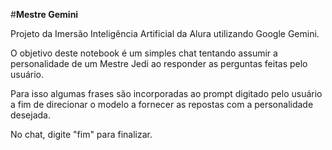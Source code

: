 #**Mestre Gemini**

Projeto da Imersão Inteligência Artificial da Alura utilizando Google Gemini.

O objetivo deste notebook é um simples chat tentando assumir a personalidade de um Mestre Jedi ao responder as perguntas feitas pelo usuário.

Para isso algumas frases são incorporadas ao prompt digitado pelo usuário a fim de direcionar o modelo a fornecer as repostas com a personalidade desejada.

No chat, digite "fim" para finalizar.

